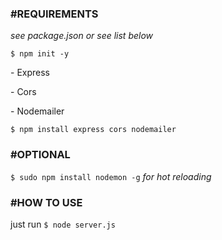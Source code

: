 <h3>#REQUIREMENTS</h3>
<i>see package.json or see list below</i>

<code>$ npm init -y</code>

<p>- Express</p>
<p>- Cors</p>
<p>- Nodemailer</p>

<code>$ npm install express cors nodemailer</code>

<h3>#OPTIONAL</h3>
<code>$ sudo npm install nodemon -g</code>
<i>for hot reloading</i>

<h3>#HOW TO USE</h3>
<span>just run <code>$ node server.js</code></span>
